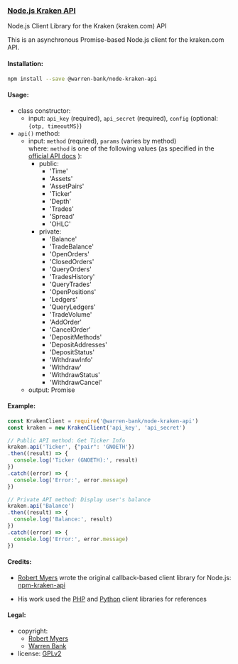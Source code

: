 ### [Node.js Kraken API](https://github.com/warren-bank/node-kraken-api)

Node.js Client Library for the Kraken (kraken.com) API

This is an asynchronous Promise-based Node.js client for the kraken.com API.

#### Installation:

```bash
npm install --save @warren-bank/node-kraken-api
```

#### Usage:

* class constructor:
  * input: `api_key` (required), `api_secret` (required), `config` (optional: `{otp, timeoutMS}`)
* `api()` method:
  * input: `method` (required), `params` (varies by method)<br>
    where: `method` is one of the following values (as specified in the [official API docs](https://www.kraken.com/help/api) ):
    * public:
      * 'Time'
      * 'Assets'
      * 'AssetPairs'
      * 'Ticker'
      * 'Depth'
      * 'Trades'
      * 'Spread'
      * 'OHLC'
    * private:
      * 'Balance'
      * 'TradeBalance'
      * 'OpenOrders'
      * 'ClosedOrders'
      * 'QueryOrders'
      * 'TradesHistory'
      * 'QueryTrades'
      * 'OpenPositions'
      * 'Ledgers'
      * 'QueryLedgers'
      * 'TradeVolume'
      * 'AddOrder'
      * 'CancelOrder'
      * 'DepositMethods'
      * 'DepositAddresses'
      * 'DepositStatus'
      * 'WithdrawInfo'
      * 'Withdraw'
      * 'WithdrawStatus'
      * 'WithdrawCancel'
  * output: Promise

#### Example:

```javascript
const KrakenClient = require('@warren-bank/node-kraken-api')
const kraken = new KrakenClient('api_key', 'api_secret')

// Public API method: Get Ticker Info
kraken.api('Ticker', {"pair": 'GNOETH'})
.then((result) => {
  console.log('Ticker (GNOETH):', result)
})
.catch((error) => {
  console.log('Error:', error.message)
})

// Private API method: Display user's balance
kraken.api('Balance')
.then((result) => {
  console.log('Balance:', result)
})
.catch((error) => {
  console.log('Error:', error.message)
})
```

#### Credits:

* [Robert Myers](https://github.com/nothingisdead) wrote the original callback-based client library for Node.js: [npm-kraken-api](https://github.com/nothingisdead/npm-kraken-api)

* His work used the [PHP](https://github.com/payward/kraken-api-client) and [Python](https://github.com/veox/python3-krakenex) client libraries for references

#### Legal:

* copyright:
  * [Robert Myers](https://github.com/nothingisdead)
  * [Warren Bank](https://github.com/warren-bank)
* license: [GPLv2](https://www.gnu.org/licenses/old-licenses/gpl-2.0.txt)
